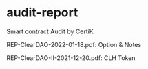 # audit-report

Smart contract Audit by CertiK

REP-ClearDAO-2022-01-18.pdf: Option & Notes

REP-ClearDAO-II-2021-12-20.pdf: CLH Token
